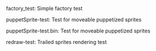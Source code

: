 factory_test: Simple factory test

puppetSprite-test: Test for moveable puppetized sprites

puppetSprite-test.bin: Test for moveable puppetized sprites

redraw-test: Trailed sprites rendering test
